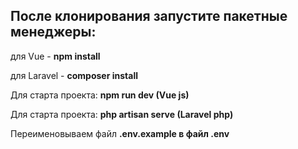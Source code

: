 <h2>После клонирования запустите пакетные менеджеры: </h2>
<p>для Vue - <b>npm install</b></p>
<p>для Laravel - <b>composer install</b></p>

<p>Для старта проекта: <b>npm run dev (Vue js)</b></p>

<p>Для старта проекта: <b>php artisan serve (Laravel php)</b></p>

<p>Переименовываем файл <b>.env.example в файл .env</b></p>
